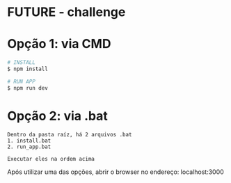 # FUTURE - challenge

# Opção 1: via CMD

```bash
# INSTALL
$ npm install

# RUN APP
$ npm run dev
```

# Opção 2: via .bat
```
Dentro da pasta raíz, há 2 arquivos .bat
1. install.bat
2. run_app.bat

Executar eles na ordem acima
```

Após utilizar uma das opções, abrir o browser no endereço: localhost:3000
